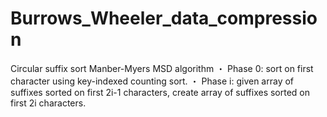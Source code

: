 # Burrows_Wheeler_data_compression

Circular suffix sort
Manber-Myers MSD algorithm
・ Phase 0: sort on first character using key-indexed counting sort.
・ Phase i: given array of suffixes sorted on first 2i-1 characters,
            create array of suffixes sorted on first 2i characters.
        
